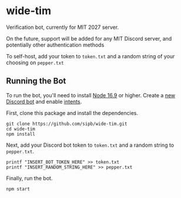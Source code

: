 # wide-tim

Verification bot, currently for MIT 2027 server.

On the future, support will be added for any MIT Discord server, and potentially other authentication methods

To self-host, add your token to `token.txt` and a random string of your choosing on `pepper.txt`

## Running the Bot

To run the bot, you'll need to install [Node 16.9](https://nodejs.org/) or higher. Create a [new Discord bot](https://discord.com/developers/docs/getting-started) and enable [intents](https://discord.com/developers/docs/topics/gateway#gateway-intents). 

First, clone this package and install the dependencies.

```
git clone https://github.com/sipb/wide-tim.git
cd wide-tim
npm install
```

Next, add your Discord bot token to `token.txt` and a random string to `pepper.txt`.

```
printf "INSERT_BOT_TOKEN_HERE" >> token.txt
printf "INSERT_RANDOM_STRING_HERE" >> pepper.txt
```

Finally, run the bot.

```
npm start
```
